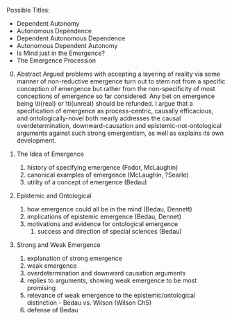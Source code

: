 Possible Titles:
- Dependent Autonomy
- Autonomous Dependence
- Dependent Autonomous Dependence
- Autonomous Dependent Autonomy
- Is Mind just in the Emergence?
- The Emergence Procession

0. Abstract
    Argued problems with accepting a layering of reality via some manner of non-reductive emergence turn out to stem not from a specific conception of emergence but rather from the non-specificity of most conceptions of emergence so far considered. Any bet on emergence being \ti{real} or \ti{unreal} should be refunded. I argue that a specification of emergence as process-centric, causally efficacious, and ontologically-novel both nearly addresses the causal overdetermination, downward-causation and epistemic-not-ontological arguments against such strong emergentism, as well as explains its own development.

1. The Idea of Emergence
    1. history of specifying emergence (Fodor, McLaughin)
    2. canonical examples of emergence (McLaughin, ?Searle)
    3. utility of a concept of emergence (Bedau)
2. Epistemic and Ontological
    1. how emergence could all be in the mind (Bedau, Dennett)
    2. implications of epistemic emergence (Bedau, Dennet)
    3. motivations and evidence for ontological emergence
        1. success and direction of special sciences (Bedau)
3. Strong and Weak Emergence
    1. explanation of strong emergence
    2. weak emergence
    3. overdetermination and downward causation arguments
    4. replies to arguments, showing weak emergence to be most promising
    5. relevance of weak emergence to the epistemic/ontological distinction - Bedau vs. Wilson (Wilson Ch5)
    6. defense of Bedau
